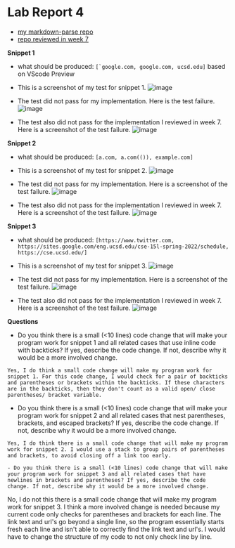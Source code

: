 # Lab Report 4
- [my markdown-parse repo](https://github.com/aejiang/markdown-parser)
- [repo reviewed in week 7](https://github.com/Miyuki-L/markdown-parser)

**Snippet 1**
- what should be produced: ``[`google.com, google.com, ucsd.edu]`` based on VScode Preview

- This is a screenshot of my test for snippet 1.
![image](https://user-images.githubusercontent.com/103210217/169721027-a6d46eb3-5954-4b1d-9993-adc912334236.png)

- The test did not pass for my implementation. Here is the test failure.
![image](https://user-images.githubusercontent.com/103210217/169720927-ab245a97-97f1-40c5-9602-01d7fd1137fd.png)

- The test also did not pass for the implementation I reviewed in week 7. Here is a screenshot of the test failure.
![image](https://user-images.githubusercontent.com/103210217/169721116-0801b338-3f76-444b-95e2-5524414a3c76.png)

**Snippet 2**
- what should be produced: ``[a.com, a.com(()), example.com]``

- This is a screenshot of my test for snippet 2.
![image](https://user-images.githubusercontent.com/103210217/169721476-05efa2d5-3aeb-4e1b-bab5-5252cce7e100.png)


- The test did not pass for my implementation. Here is a screenshot of the test failure.
![image](https://user-images.githubusercontent.com/103210217/169721503-23874422-8419-4db6-8db4-77d2d1f3f3f9.png)


- The test also did not pass for the implementation I reviewed in week 7. Here is a screenshot of the test failure. 
![image](https://user-images.githubusercontent.com/103210217/169721553-1bf52255-2d7f-4202-972f-16bda81c6df4.png)



**Snippet 3**
- what should be produced: ``[https://www.twitter.com, https://sites.google.com/eng.ucsd.edu/cse-15l-spring-2022/schedule, https://cse.ucsd.edu/]``

- This is a screenshot of my test for snippet 3.
![image](https://user-images.githubusercontent.com/103210217/169722667-5c0a1e27-9719-44ba-9889-287812ef2cc5.png)

- The test did not pass for my implementation. Here is a screenshot of the test failure.
![image](https://user-images.githubusercontent.com/103210217/169722642-319f07d2-136c-4d35-83be-9d78ee8f1a8d.png)

- The test also did not pass for the implementation I reviewed in week 7. Here is a screenshot of the test failure. 
![image](https://user-images.githubusercontent.com/103210217/169722713-aece9473-f841-46d8-b8d3-027eb801abf6.png)

**Questions**
- Do you think there is a small (<10 lines) code change that will make your program work for snippet 1 and all related cases that use inline code with backticks? If yes, describe the code change. If not, describe why it would be a more involved change.

```
Yes, I do think a small code change will make my program work for snippet 1. For this code change, I would check for a pair of backticks and parentheses or brackets within the backticks. If these characters are in the backticks, then they don't count as a valid open/ close parentheses/ bracket variable.
```
- Do you think there is a small (<10 lines) code change that will make your program work for snippet 2 and all related cases that nest parentheses, brackets, and escaped brackets? If yes, describe the code change. If not, describe why it would be a more involved change.

``` 
Yes, I do think there is a small code change that will make my program work for snippet 2. I would use a stack to group pairs of parentheses and brackets, to avoid closing off a link too early. 

- Do you think there is a small (<10 lines) code change that will make your program work for snippet 3 and all related cases that have newlines in brackets and parentheses? If yes, describe the code change. If not, describe why it would be a more involved change.

```
No, I do not this there is a small code change that will make my program work for snippet 3. I think a more involved change is needed because my current code only checks for parentheses and brackets for each line. The link text and url's go beyond a single line, so the program essentially starts fresh each line and isn't able to correctly find the link text and url's. I would have to change the structure of my code to not only check line by line.
```

